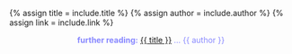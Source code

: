 {% assign title = include.title %}
{% assign author = include.author %}
{% assign link = include.link %}

<p class="further_reading" style="text-align:center;color:#88f;">
	<b>further reading:</b> <a href="{{ link }}">{{ title }}</a> ... {{ author }}
</p>
